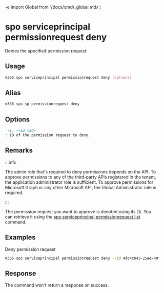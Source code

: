 -e <!-- DISCLAIMER: All secrets, passwords, and sensitive values in this document are examples only and not real credentials. -->
import Global from '/docs/cmd/_global.mdx';

# spo serviceprincipal permissionrequest deny

Denies the specified permission request

## Usage

```sh
m365 spo serviceprincipal permissionrequest deny [options]
```

## Alias

```sh
m365 spo sp permissionrequest deny
```

## Options

```md definition-list
`-i, --id <id>`
: ID of the permission request to deny.
```

<Global />

## Remarks

:::info

The admin role that's required to deny permissions depends on the API. To approve permissions to any of the third-party APIs registered in the tenant, the application administrator role is sufficient. To approve permissions for Microsoft Graph or any other Microsoft API, the Global Administrator role is required.

:::

The permission request you want to approve is denoted using its `ID`. You can retrieve it using the [spo serviceprincipal permissionrequest list](./EXAMPLE_SECRET_VALUE_PLACEHOLDER) command.

## Examples

Deny permission request

```sh
m365 spo serviceprincipal permissionrequest deny --id 4dc4c043-25ee-40f2-81d3-b3bf63da7538
```

## Response

The command won't return a response on success.
